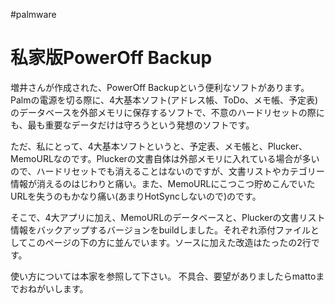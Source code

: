 #palmware


# 私家版PowerOff Backup

増井さんが作成された、PowerOff Backupという便利なソフトがあります。Palmの電源を切る際に、4大基本ソフト(アドレス帳、ToDo、メモ帳、予定表)のデータベースを外部メモリに保存するソフトで、不意のハードリセットの際にも、最も重要なデータだけは守ろうという発想のソフトです。



ただ、私にとって、4大基本ソフトというと、予定表、メモ帳と、Plucker、MemoURLなのです。Pluckerの文書自体は外部メモリに入れている場合が多いので、ハードリセットでも消えることはないのですが、文書リストやカテゴリー情報が消えるのはじわりと痛い。また、MemoURLにこつこつ貯めこんでいたURLを失うのもかなり痛い(あまりHotSyncしないので)のです。



そこで、4大アプリに加え、MemoURLのデータベースと、Pluckerの文書リスト情報をバックアップするバージョンをbuildしました。それぞれ添付ファイルとしてこのページの下の方に並んでいます。ソースに加えた改造はたったの2行です。



使い方については本家を参照して下さい。 不具合、要望がありましたらmattoまでおねがいします。



[](backup.prc)

[](backupda.prc)

[](diff)



<!--  -->




